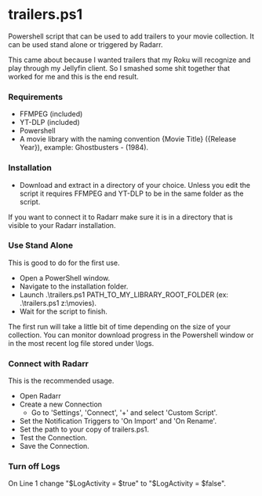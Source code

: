 # trailers.ps1
  Powershell script that can be used to add trailers to your movie collection.  It can be used stand alone or triggered by Radarr.

  This came about because I wanted trailers that my Roku will recognize and play through my Jellyfin client.
  So I smashed some shit together that worked for me and this is the end result.

### Requirements
- FFMPEG (included)
- YT-DLP (included)
- Powershell
- A movie library with the naming convention {Movie Title} ({Release Year}), example: Ghostbusters - (1984).

### Installation
- Download and extract in a directory of your choice.  Unless you edit the script it requires FFMPEG and YT-DLP to be in the same folder as the script.

If you want to connect it to Radarr make sure it is in a directory that is visible to your Radarr installation.

### Use Stand Alone
This is good to do for the first use.
- Open a PowerShell window.
- Navigate to the installation folder.
- Launch .\trailers.ps1 PATH_TO_MY_LIBRARY_ROOT_FOLDER (ex: .\trailers.ps1 z:\movies).
- Wait for the script to finish.

The first run will take a little bit of time depending on the size of your collection.
You can monitor download progress in the Powershell window or in the most recent log file stored under \logs.

### Connect with Radarr
This is the recommended usage.
- Open Radarr
- Create a new Connection
  - Go to 'Settings', 'Connect', '+' and select 'Custom Script'.
- Set the Notification Triggers to 'On Import' and 'On Rename'.
- Set the path to your copy of trailers.ps1.
- Test the Connection.
- Save the Connection.

### Turn off Logs
On Line 1 change "$LogActivity = $true"
to "$LogActivity = $false".
